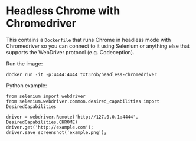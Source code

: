 Headless Chrome with Chromedriver
=================================

This contains a `Dockerfile` that runs Chrome in headless mode with Chromedriver so you can connect to it using Selenium or anything else that supports the WebDriver protocol (e.g. Codeception).

Run the image:

```
docker run -it -p:4444:4444 txt3rob/headless-chromedriver
```

Python example:

```
from selenium import webdriver
from selenium.webdriver.common.desired_capabilities import DesiredCapabilities

driver = webdriver.Remote('http://127.0.0.1:4444', DesiredCapabilities.CHROME)
driver.get('http://example.com');
driver.save_screenshot('example.png');
```
